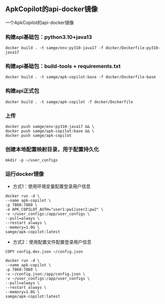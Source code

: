 ## ApkCopilot的api-docker镜像
一个ApkCopilot的api-docker镜像

### 构建api基础包：python3.10+java13
```shell
docker build . -t samge/env:py310-java17 -f docker/Dockerfile-py310-java17
```

### 构建api基础包：build-tools + requirements.txt
```shell
docker build . -t samge/apk-copilot:base -f docker/Dockerfile-base
```

### 构建api正式包
```shell
docker build . -t samge/apk-copilot -f docker/Dockerfile
```

### 上传
```shell
docker push samge/env:py310-java17 && \
docker push samge/apk-copilot:base && \
docker push samge/apk-copilot
```

### 创建本地配置映射目录，用于配置持久化
```shell
mkdir -p ~/user_configs
```

### 运行docker镜像
- 方式1：使用环境变量配置登录用户信息
```shell
docker run -d \
--name apk-copilot \
-p 7860:7860 \
-e APK_COPILOT_AUTH="user1:pw1|user2:pw2" \
-v ~/user_configs:/app/user_configs \
--pull=always \
--restart always \
--memory=1.0G \
samge/apk-copilot:latest
```

- 方式2：使用配置文件配置登录用户信息
```shell
COPY config.dev.json ~/config.json
```
```shell
docker run -d \
--name apk-copilot \
-p 7860:7860 \
-v ~/config.json:/app/config.json \
-v ~/user_configs:/app/user_configs \
--pull=always \
--restart always \
--memory=1.0G \
samge/apk-copilot:latest
```